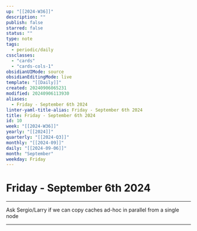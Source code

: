 ```yaml
---
up: "[[2024-W36]]"
description: ""
publish: false
starred: false
status: ""
type: note
tags:
  - periodic/daily
cssclasses:
  - "cards"
  - "cards-cols-1"
obsidianUIMode: source
obsidianEditingMode: live
template: "[[Daily]]"
created: 20240906065231
modified: 20240906113930
aliases:
  - Friday - September 6th 2024
linter-yaml-title-alias: Friday - September 6th 2024
title: Friday - September 6th 2024
id: 10
week: "[[2024-W36]]"
yearly: "[[2024]]"
quarterly: "[[2024-Q3]]"
monthly: "[[2024-09]]"
daily: "[[2024-09-06]]"
month: "September"
weekday: Friday
---
```


# Friday - September 6th 2024

---

Ask Sergio/Larry if we can copy caches ad-hoc in parallel from a single node

---
